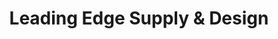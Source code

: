 ---
title: "Leading Edge Supply & Design"
url: /davidsville/leading-edge-supply-and-design/
shop: hardware
---